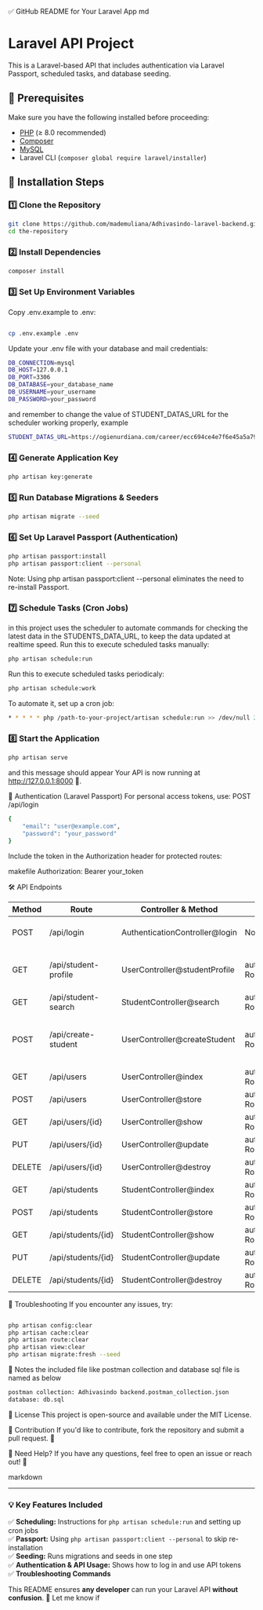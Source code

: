 ✅ GitHub README for Your Laravel App
md

# Laravel API Project

This is a Laravel-based API that includes authentication via Laravel Passport, scheduled tasks, and database seeding.

## 📌 Prerequisites

Make sure you have the following installed before proceeding:

- [PHP](https://www.php.net/downloads.php) (≥ 8.0 recommended)
- [Composer](https://getcomposer.org/download/)
- [MySQL](https://dev.mysql.com/downloads/)
- Laravel CLI (`composer global require laravel/installer`)

## 🚀 Installation Steps

### 1️⃣ **Clone the Repository**
```sh
git clone https://github.com/mademuliana/Adhivasindo-laravel-backend.git
cd the-repository
```

### 2️⃣ Install Dependencies
``` sh
composer install
```

### 3️⃣ Set Up Environment Variables
Copy .env.example to .env:

```sh

cp .env.example .env
```
Update your .env file with your database and mail credentials:
```sh
DB_CONNECTION=mysql
DB_HOST=127.0.0.1
DB_PORT=3306
DB_DATABASE=your_database_name
DB_USERNAME=your_username
DB_PASSWORD=your_password
```
and remember to change the value of STUDENT_DATAS_URL for the scheduler working properly, example
```sh
STUDENT_DATAS_URL=https://ogienurdiana.com/career/ecc694ce4e7f6e45a5a7912cde9fe131
```

### 4️⃣ Generate Application Key
```sh
php artisan key:generate
```
### 5️⃣ Run Database Migrations & Seeders
```sh
php artisan migrate --seed
```
### 6️⃣ Set Up Laravel Passport (Authentication)
```sh
php artisan passport:install
php artisan passport:client --personal
```
Note: Using php artisan passport:client --personal eliminates the need to re-install Passport.

### 7️⃣ Schedule Tasks (Cron Jobs)
in this project uses the scheduler to automate commands for checking the latest data in the STUDENTS_DATA_URL, to keep the data updated at realtime speed. Run this to execute scheduled tasks manually:

```sh
php artisan schedule:run
```
Run this to execute scheduled tasks periodicaly:
```sh
php artisan schedule:work
```
To automate it, set up a cron job:
```sh
* * * * * php /path-to-your-project/artisan schedule:run >> /dev/null 2>&1
```
### 8️⃣ Start the Application
```sh
php artisan serve
```
and this message should appear
Your API is now running at http://127.0.0.1:8000 🚀.


🔑 Authentication (Laravel Passport)
For personal access tokens, use:
POST /api/login
```sh
{
    "email": "user@example.com",
    "password": "your_password"
}

```
Include the token in the Authorization header for protected routes:

makefile
Authorization: Bearer your_token

🛠 API Endpoints

|   Method    |   Route    |   Controller & Method    |   Middleware    |   Description    |   
|   ------    |   -----    |   -------------------    |   ----------    |   -----------    |   
|   POST    |   /api/login    |   AuthenticationController@login    |   None    |   User login (returns API token)    |   
|   GET    |   /api/student-profile    |   UserController@studentProfile    |   auth:api, RoleMiddleware:student    |   Get authenticated student's profile    |   
|   GET    |   /api/student-search    |   StudentController@search    |   auth:api, RoleMiddleware:admin    |   Search for students    |   
|   POST    |   /api/create-student    |   UserController@createStudent    |   auth:api, RoleMiddleware:admin    |   Create a new student and user account at the same time    |   
|   GET    |   /api/users    |   UserController@index    |   auth:api, RoleMiddleware:admin    |   Get all users    |   
|   POST    |   /api/users    |   UserController@store    |   auth:api, RoleMiddleware:admin    |   Create a user    |   
|   GET    |   /api/users/{id}    |   UserController@show    |   auth:api, RoleMiddleware:admin    |   Get user by ID    |   
|   PUT    |   /api/users/{id}    |   UserController@update    |   auth:api, RoleMiddleware:admin    |   Update user    |   
|   DELETE    |   /api/users/{id}    |   UserController@destroy    |   auth:api, RoleMiddleware:admin    |   Delete user    |   
|   GET    |   /api/students    |   StudentController@index    |   auth:api, RoleMiddleware:admin    |   Get all students    |   
|   POST    |   /api/students    |   StudentController@store    |   auth:api, RoleMiddleware:admin    |   Create a student    |   
|   GET    |   /api/students/{id}    |   StudentController@show    |   auth:api, RoleMiddleware:admin    |   Get student by ID    |   
|   PUT    |   /api/students/{id}    |   StudentController@update    |   auth:api, RoleMiddleware:admin    |   Update student    |   
|   DELETE    |   /api/students/{id}    |   StudentController@destroy    |   auth:api, RoleMiddleware:admin    |   Delete student    |   

🔧 Troubleshooting
If you encounter any issues, try:

```sh

php artisan config:clear
php artisan cache:clear
php artisan route:clear
php artisan view:clear
php artisan migrate:fresh --seed
```

📜 Notes
the included file like postman collection and database sql file is named as below
```sh
postman collection: Adhivasindo backend.postman_collection.json
database: db.sql
```
📜 License
This project is open-source and available under the MIT License.

🎯 Contribution
If you'd like to contribute, fork the repository and submit a pull request. 🙌

📩 Need Help?
If you have any questions, feel free to open an issue or reach out! 🚀

markdown


---

### **💡 Key Features Included**
✅ **Scheduling:** Instructions for `php artisan schedule:run` and setting up cron jobs  
✅ **Passport:** Using `php artisan passport:client --personal` to skip re-installation  
✅ **Seeding:** Runs migrations and seeds in one step  
✅ **Authentication & API Usage:** Shows how to log in and use API tokens  
✅ **Troubleshooting Commands**  

This README ensures **any developer** can run your Laravel API **without confusion**. 🚀 Let me know if
